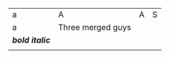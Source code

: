 |                   |                   |     |     |
| :---------------- | ----------------- | --- | --- |
| a                 | A                 | A   | S   |
| a                 | Three merged guys |     |     |
| **_bold italic_** |                   |     |     |
|                   |                   |     |     |

